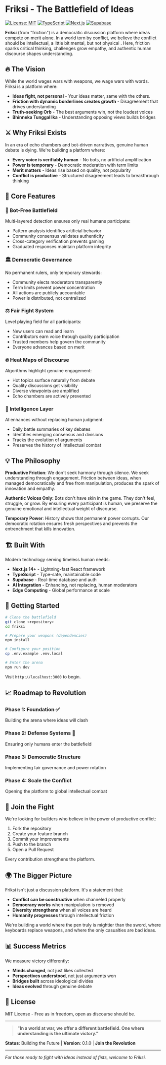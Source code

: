 # Friksi - The Battlefield of Ideas

[![License: MIT](https://img.shields.io/badge/License-MIT-yellow.svg)](https://opensource.org/licenses/MIT)
[![TypeScript](https://img.shields.io/badge/TypeScript-007ACC?logo=typescript&logoColor=white)](https://www.typescriptlang.org/)
[![Next.js](https://img.shields.io/badge/Next.js-black?logo=next.js&logoColor=white)](https://nextjs.org/)
[![Supabase](https://img.shields.io/badge/Supabase-3ECF8E?logo=supabase&logoColor=white)](https://supabase.com/)

**Friksi** (from "friction") is a democratic discussion platform where ideas compete on merit alone. In a world torn by conflict, we believe the conflict should be intellectual, a little bit mental, but not physical . Here, friction sparks critical thinking, challenges grow empathy, and authentic human discourse shapes understanding.

## 🔥 The Vision

While the world wages wars with weapons, we wage wars with words. Friksi is a platform where:

- **Ideas fight, not personal** - Your ideas matter, same with the others.
- **Friction with dynamic borderlines creates growth** - Disagreement that drives understanding
- **Truth-seeking Orb** - The best arguments win, not the loudest voices
- **Bhinneka Tunggal Ika** - Understanding opposing views builds bridges

## ⚔️ Why Friksi Exists

In an era of echo chambers and bot-driven narratives, genuine human debate is dying. We're building a platform where:

- **Every voice is verifiably human** - No bots, no artificial amplification
- **Power is temporary** - Democratic moderation with term limits
- **Merit matters** - Ideas rise based on quality, not popularity
- **Conflict is productive** - Structured disagreement leads to breakthrough thinking

## 🎯 Core Features

### 🤖 Bot-Free Battlefield

Multi-layered detection ensures only real humans participate:

- Pattern analysis identifies artificial behavior
- Community consensus validates authenticity
- Cross-category verification prevents gaming
- Graduated responses maintain platform integrity

### 🏛️ Democratic Governance

No permanent rulers, only temporary stewards:

- Community elects moderators transparently
- Term limits prevent power concentration
- All actions are publicly accountable
- Power is distributed, not centralized

### ⚖️ Fair Fight System

Level playing field for all participants:

- New users can read and learn
- Contributors earn voice through quality participation
- Trusted members help govern the community
- Everyone advances based on merit

### 🔥 Heat Maps of Discourse

Algorithms highlight genuine engagement:

- Hot topics surface naturally from debate
- Quality discussions get visibility
- Diverse viewpoints are amplified
- Echo chambers are actively prevented

### 🧠 Intelligence Layer

AI enhances without replacing human judgment:

- Daily battle summaries of key debates
- Identifies emerging consensus and divisions
- Tracks the evolution of arguments
- Preserves the history of intellectual combat

## 💡 The Philosophy

**Productive Friction**: We don't seek harmony through silence. We seek understanding through engagement. Friction between ideas, when managed democratically and free from manipulation, produces the spark of innovation and empathy.

**Authentic Voices Only**: Bots don't have skin in the game. They don't feel, struggle, or grow. By ensuring every participant is human, we preserve the genuine emotional and intellectual weight of discourse.

**Temporary Power**: History shows that permanent power corrupts. Our democratic rotation ensures fresh perspectives and prevents the entrenchment that kills innovation.

## 🏗️ Built With

Modern technology serving timeless human needs:

- **Next.js 14+** - Lightning-fast React framework
- **TypeScript** - Type-safe, maintainable code
- **Supabase** - Real-time database and auth
- **AI Integration** - Enhancing, not replacing, human moderators
- **Edge Computing** - Global performance at scale

## 🚀 Getting Started

```bash
# Clone the battlefield
git clone <repository>
cd friksi

# Prepare your weapons (dependencies)
npm install

# Configure your position
cp .env.example .env.local

# Enter the arena
npm run dev
```

Visit `http://localhost:3000` to begin.

## 📈 Roadmap to Revolution

### Phase 1: Foundation ✅

Building the arena where ideas will clash

### Phase 2: Defense Systems 🚧

Ensuring only humans enter the battlefield

### Phase 3: Democratic Structure

Implementing fair governance and power rotation

### Phase 4: Scale the Conflict

Opening the platform to global intellectual combat

## 🤝 Join the Fight

We're looking for builders who believe in the power of productive conflict:

1. Fork the repository
2. Create your feature branch
3. Commit your improvements
4. Push to the branch
5. Open a Pull Request

Every contribution strengthens the platform.

## 🌍 The Bigger Picture

Friksi isn't just a discussion platform. It's a statement that:

- **Conflict can be constructive** when channeled properly
- **Democracy works** when manipulation is removed
- **Diversity strengthens** when all voices are heard
- **Humanity progresses** through intellectual friction

We're building a world where the pen truly is mightier than the sword, where keyboards replace weapons, and where the only casualties are bad ideas.

## 📊 Success Metrics

We measure victory differently:

- **Minds changed**, not just likes collected
- **Perspectives understood**, not just arguments won
- **Bridges built** across ideological divides
- **Ideas evolved** through genuine debate

## 📄 License

MIT License - Free as in freedom, open as discourse should be.

---

> **"In a world at war, we offer a different battlefield. One where understanding is the ultimate victory."**

**Status**: Building the Future | **Version**: 0.1.0 | **Join the Revolution**

---

_For those ready to fight with ideas instead of fists, welcome to Friksi._
